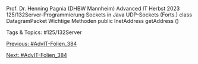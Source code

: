 Prof. Dr. Henning Pagnia (DHBW Mannheim) Advanced IT Herbst 2023 125/132Server-Programmierung Sockets in Java
UDP-Sockets (Forts.)
class DatagramPacket
Wichtige Methoden
    public  InetAddress  getAddress  ()

   Tags & Topics:
   #125/132Server

[Previous: #AdvIT-Folien_384](AdvIT-Folien_384.md)

[Next: #AdvIT-Folien_384](AdvIT-Folien_384.md)